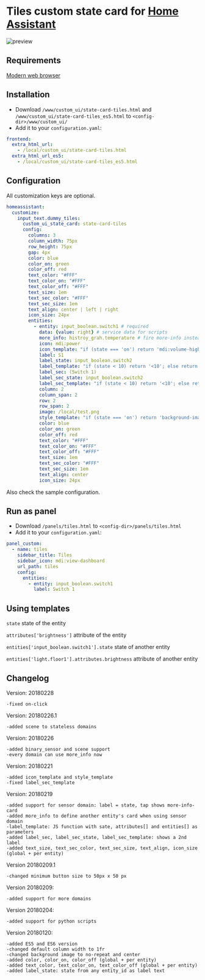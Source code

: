 # Tiles custom state card for [Home Assistant](https://home-assistant.io)

![preview](https://raw.githubusercontent.com/c727/home-assistant-tiles/master/docs/preview.png)

## Requirements
[Modern web browser](https://caniuse.com/#feat=css-grid)

## Installation
* Download `/www/custom_ui/state-card-tiles.html` and `/www/custom_ui/state-card-tiles_es5.html` to `<config-dir>/www/custom_ui/`
* Add it to your `configuration.yaml`:
```yaml
frontend:
  extra_html_url:
    - /local/custom_ui/state-card-tiles.html
  extra_html_url_es5:
    - /local/custom_ui/state-card-tiles_es5.html
```

## Configuration
All customization keys are optional.
```yaml
homeassistant:
  customize:
    input_text.dummy_tiles:
      custom_ui_state_card: state-card-tiles
      config:
        columns: 3
        column_width: 75px
        row_height: 75px
        gap: 4px
        color: blue
        color_on: green
        color_off: red
        text_color: "#FFF"
        text_color_on: "#FFF"
        text_color_off: "#FFF"
        text_size: 1em
        text_sec_color: "#FFF"
        text_sec_size: 1em
        text_align: center | left | right
        icon_size: 24px
        entities:
          - entity: input_boolean.switch1 # required
            data: {value: right} # service data for scripts
            more_info: histroy_grah.temperature # fire more-info instead of service, default for sensors
            icon: mdi:power
            icon_template: "if (state === 'on') return 'mdi:volume-high'; else return 'mdi:volume-low'" # JavaScript
            label: S1
            label_state: input_boolean.switch2   
            label_template: "if (state < 10) return '<10'; else return '>=10';" # JavaScript
            label_sec: (Switch 1)
            label_sec_state: input_boolean.switch2
            label_sec_template: "if (state < 10) return '<10'; else return '>=10';" # JavaScript
            column: 2
            column_span: 2
            row: 2
            row_span: 2
            image: /local/test.png
            style_template: "if (state === 'on') return 'background-image: url(\"/local/on.png\");'; else return 'background-image: url(\"/local/off.png\");'" # JavaScript
            color: blue
            color_on: green
            color_off: red
            text_color: "#FFF"
            text_color_on: "#FFF"
            text_color_off: "#FFF"
            text_size: 1em
            text_sec_color: "#FFF"
            text_sec_size: 1em
            text_align: center
            icon_size: 24px
 ```
 
Also check the sample configuration.

## Run as panel
* Download `/panels/tiles.html` to `<config-dir>/panels/tiles.html`
* Add it to your `configuration.yaml`:
```yaml
panel_custom:
  - name: tiles
    sidebar_title: Tiles
    sidebar_icon: mdi:view-dashboard
    url_path: tiles
    config:
      entities:
        - entity: input_boolean.switch1
          label: Switch 1
```

## Using templates
`state` state of the entity

`attributes['brightness']` attribute of the entity

`entities['input_boolean.switch1'].state` state of another entity

`entities['light.floor1'].attributes.brightness` attribute of another entity

## Changelog
Version: 20180228
```
-fixed on-click
```
Version: 20180226.1
```
-added scene to stateless domains
```
Version: 20180226
```
-added binary_sensor and scene support
-every domain can use more_info now
```
Version: 20180221
```
-added icon_template and style_template
-fixed label_sec_template
```
Version: 20180219
```
-added support for sensor domain: label = state, tap shows more-info-card
-added more_info to define another entity's card when using sensor domain
-label_template: JS function with sate, attributes[] and entities[] as parameters
-added label_sec, label_sec_state, label_sec_template: shows a 2nd label
-added text_size, text_sec_color, text_sec_size, text_align, icon_size (global + per entity)
```
Version 20180209.1
```
-changed minimum button size to 50px x 50 px
```
Version 20180209:
```
-added support for more domains
```
Version 20180204:
```
-added support for python scripts
```
Version 20180120:
```
-added ES5 and ES6 version
-changed default column width to 1fr
-changed background image to no-repeat and center
-added color, color_on, color_off (global + per entity)
-added text_color, text_color_on, text_color_off (global + per entity)
-added label_state: state from any entity_id as label text
```
